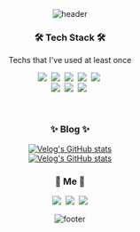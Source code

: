 <div align="center">
<img alt="header" src = "https://capsule-render.vercel.app/api?type=waving&color=0:ED145B,100:7F2B7B&height=250&section=header&text=Jihyeon%20Park&fontSize=90&fontColor=FFFFFF" />
</div>
  
  <h3 align="center">🛠 Tech Stack 🛠</h3>

  <p align="center"> Techs that I've used at least once </p>

 
<p align="center">  
  <img src="https://img.shields.io/badge/C-A8B9CC?style=flat-square&logo=C&logoColor=white"/></a>&nbsp 
  <img src="https://img.shields.io/badge/Swift-F05138?style=flat-square&logo=Swift&logoColor=white"/></a>&nbsp
  <img src="https://img.shields.io/badge/Java-007396?style=flat-square&logo=Java&logoColor=white"/></a>&nbsp
  <img src="https://img.shields.io/badge/html-E34F26?style=flat-square&logo=html5&logoColor=white"/></a>&nbsp
  <img src="https://img.shields.io/badge/css-1572B6?style=flat-square&logo=css3&logoColor=white"/></a>&nbsp 
  <br>
  <img src="https://img.shields.io/badge/Photoshop-31A8FF?style=flat-square&logo=AdobePhotoshop&logoColor=white"/></a>&nbsp
  <img src="https://img.shields.io/badge/Illustrator-FF9A00?style=flat-square&logo=AdobeIllustrator&logoColor=white"/></a>&nbsp 
  <img src="https://img.shields.io/badge/Figma-F24E1E?style=flat-square&logo=Figma&logoColor=white"/></a>&nbsp
</p>

<br>
<h3 align="center">✨ Blog ✨</h3>

<div align="center" style="text-align:center">

  [![Velog's GitHub stats](https://velog.io/@jihyeon318?tag=swift)](https://velog.io/@jihyeon318)
  <br>
  [![Velog's GitHub stats](https://velog.io/@jihyeon318/Toy-Project-My-True-Feelings)](https://velog.io/@jihyeon318)
</div>

<h3 align="center"> 🧸 Me 🧸 </h3>
<p align="center">
  <a href="https://velog.io/@jihyeon318"><img src="https://img.shields.io/badge/Tech%20Blog-11B48A?style=flat-square&logo=Vimeo&logoColor=white&link=https://velog.io/@jihyeon318"/></a>&nbsp
  <a href="https://www.instagram.com/develxxper/"><img src="https://img.shields.io/badge/Instagram-E4405F?style=flat-square&logo=Instagram&logoColor=white&link=https://www.instagram.com/develxxper/"/></a>&nbsp
  <a href="mailto:jihyeon318@naver.com"><img src="https://img.shields.io/badge/Gmail-d14836?style=flat-square&logo=Gmail&logoColor=white&link=jihyeon318@naver.com"/></a>
</p>

<div align="center">
<img alt="footer" src = "https://capsule-render.vercel.app/api?type=waving&color=0:ED145B,100:7F2B7B&height=250&section=footer" />
</div>
